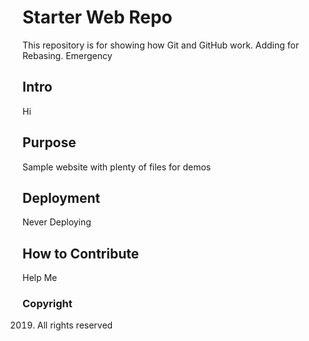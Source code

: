 # Starter Web Repo

This repository is for showing how Git and GitHub work. Adding for Rebasing. Emergency

## Intro

Hi

## Purpose

Sample website with plenty of files for demos

## Deployment

Never Deploying

## How to Contribute

Help Me

### Copyright

2019. All rights reserved
